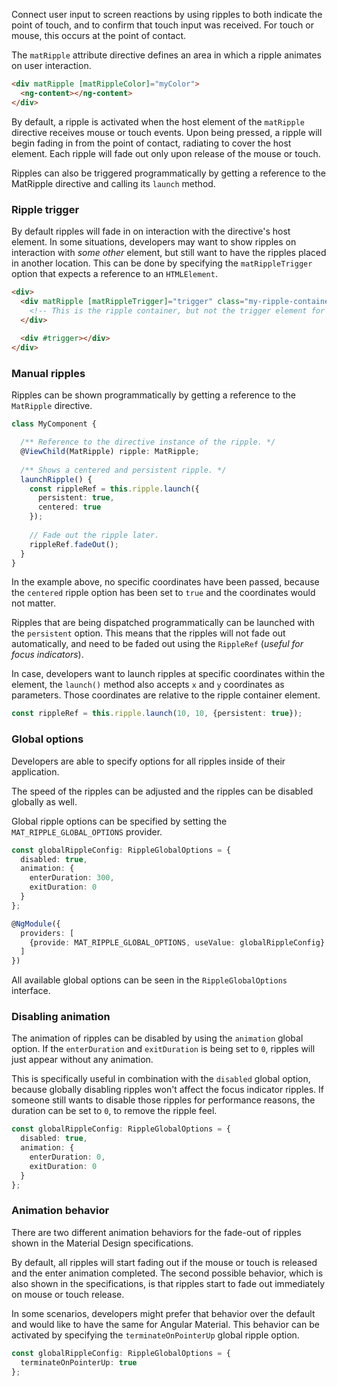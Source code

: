 Connect user input to screen reactions by using ripples to both indicate the point of touch, and to
confirm that touch input was received. For touch or mouse, this occurs at the point of contact.

The `matRipple` attribute directive defines an area in which a ripple animates on user interaction.

```html
<div matRipple [matRippleColor]="myColor">
  <ng-content></ng-content>
</div>
```

By default, a ripple is activated when the host element of the `matRipple` directive receives
mouse or touch events. Upon being pressed, a ripple will begin fading in from the point of contact,
radiating to cover the host element. Each ripple will fade out only upon release of the mouse or touch.

Ripples can also be triggered programmatically by getting a reference to the MatRipple directive
and calling its `launch` method.


### Ripple trigger

By default ripples will fade in on interaction with the directive's host element.
In some situations, developers may want to show ripples on interaction with *some other* element, 
but still want to have the ripples placed in another location. This can be done by specifying
the `matRippleTrigger` option that expects a reference to an `HTMLElement`.

```html
<div>
  <div matRipple [matRippleTrigger]="trigger" class="my-ripple-container">
    <!-- This is the ripple container, but not the trigger element for ripples. -->
  </div>
  
  <div #trigger></div>
</div>
```

### Manual ripples

Ripples can be shown programmatically by getting a reference to the `MatRipple` directive.

```ts
class MyComponent {

  /** Reference to the directive instance of the ripple. */
  @ViewChild(MatRipple) ripple: MatRipple;
  
  /** Shows a centered and persistent ripple. */
  launchRipple() {
    const rippleRef = this.ripple.launch({
      persistent: true,
      centered: true
    });
    
    // Fade out the ripple later.
    rippleRef.fadeOut();
  }
}
```

In the example above, no specific coordinates have been passed, because the `centered`
ripple option has been set to `true` and the coordinates would not matter.

Ripples that are being dispatched programmatically can be launched with the `persistent` option.
This means that the ripples will not fade out automatically, and need to be faded out using
the `RippleRef` (*useful for focus indicators*).

In case, developers want to launch ripples at specific coordinates within the element, the
`launch()` method also accepts `x` and `y` coordinates as parameters. Those coordinates
are relative to the ripple container element.

```ts
const rippleRef = this.ripple.launch(10, 10, {persistent: true});
```

### Global options

Developers are able to specify options for all ripples inside of their application.

The speed of the ripples can be adjusted and the ripples can be disabled globally as well.

Global ripple options can be specified by setting the `MAT_RIPPLE_GLOBAL_OPTIONS` provider.

```ts
const globalRippleConfig: RippleGlobalOptions = {
  disabled: true,
  animation: {
    enterDuration: 300,
    exitDuration: 0
  }
};

@NgModule({
  providers: [
    {provide: MAT_RIPPLE_GLOBAL_OPTIONS, useValue: globalRippleConfig} 
  ]
})
```

All available global options can be seen in the `RippleGlobalOptions` interface.

### Disabling animation

The animation of ripples can be disabled by using the `animation` global option. If the 
`enterDuration` and `exitDuration` is being set to `0`, ripples will just appear without any
animation.

This is specifically useful in combination with the `disabled` global option, because globally
disabling ripples won't affect the focus indicator ripples. If someone still wants to disable
those ripples for performance reasons, the duration can be set to `0`, to remove the ripple feel.

```ts
const globalRippleConfig: RippleGlobalOptions = {
  disabled: true,
  animation: {
    enterDuration: 0,
    exitDuration: 0
  }
};
```

### Animation behavior

There are two different animation behaviors for the fade-out of ripples shown in the Material
Design specifications.

By default, all ripples will start fading out if the mouse or touch is released and the enter
animation completed. The second possible behavior, which is also shown in the specifications, is
that ripples start to fade out immediately on mouse or touch release.

In some scenarios, developers might prefer that behavior over the default and would like to have
the same for Angular Material. This behavior can be activated by specifying the
`terminateOnPointerUp` global ripple option.

```ts
const globalRippleConfig: RippleGlobalOptions = {
  terminateOnPointerUp: true
};
```
